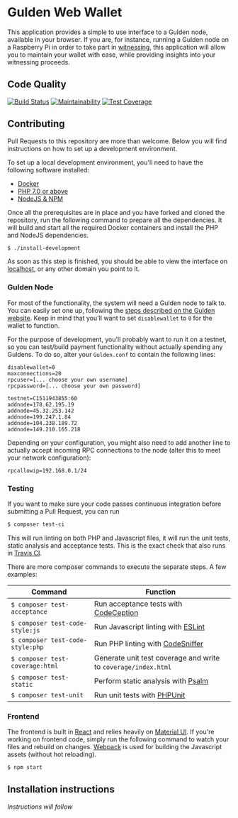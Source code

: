 # Gulden Web Wallet
This application provides a simple to use interface to a Gulden node, available in your browser. If you are, for instance, running a Gulden node on a Raspberry Pi in order to take part in [witnessing](https://gulden.com/pow2), this application will allow you to maintain your wallet with ease, while providing insights into your witnessing proceeds.

## Code Quality
[![Build Status](https://travis-ci.org/ErikBooij/nlg-web-wallet.svg?branch=master)](https://travis-ci.org/ErikBooij/nlg-web-wallet) [![Maintainability](https://api.codeclimate.com/v1/badges/92dc6479741859b55c28/maintainability)](https://codeclimate.com/github/ErikBooij/nlg-web-wallet/maintainability) [![Test Coverage](https://api.codeclimate.com/v1/badges/92dc6479741859b55c28/test_coverage)](https://codeclimate.com/github/ErikBooij/nlg-web-wallet/test_coverage)

## Contributing
Pull Requests to this repository are more than welcome. Below you will find instructions on how to set up a development environment.

To set up a local development environment, you'll need to have the following software installed:

- [Docker](https://www.docker.com/community-edition)
- [PHP 7.0 or above](http://php.net/manual/en/install.php)
- [NodeJS & NPM](https://docs.npmjs.com/getting-started/installing-node)

Once all the prerequisites are in place and you have forked and cloned the repository, run the following command to prepare all the dependencies. It will build and start all the required Docker containers and install the PHP and NodeJS dependencies.

```bash
$ ./install-development
```

As soon as this step is finished, you should be able to view the interface on [localhost](http://localhost), or any other domain you point to it.

### Gulden Node
For most of the functionality, the system will need a Gulden node to talk to. You can easily set one up, following the [steps described on the Gulden website](https://dev.gulden.com/contribute#nodes). Keep in mind that you'll want to set `disablewallet` to `0` for the wallet to function.

For the purpose of development, you'll probably want to run it on a testnet, so you can test/build payment functionality without actually spending any Guldens. To do so, alter your `Gulden.conf` to contain the following lines:

```
disablewallet=0
maxconnections=20
rpcuser=[... choose your own username]
rpcpassword=[... choose your own password]

testnet=C1511943855:60
addnode=178.62.195.19
addnode=45.32.253.142
addnode=199.247.1.84
addnode=104.238.189.72
addnode=149.210.165.218
```

Depending on your configuration, you might also need to add another line to actually accept incoming RPC connections to the node (alter this to meet your network configuration):

```
rpcallowip=192.168.0.1/24
```

### Testing
If you want to make sure your code passes continuous integration before submitting a Pull Request, you can run

```bash
$ composer test-ci
```

This will run linting on both PHP and Javascript files, it will run the unit tests, static analysis and acceptance tests. This is the exact check that also runs in [Travis CI](https://travis-ci.org/ErikBooij/nlg-web-wallet).

There are more composer commands to execute the separate steps. A few examples:

| Command                          | Function                                                                         |
| ---------------------------------|----------------------------------------------------------------------------------|
| `$ composer test-acceptance`     | Run acceptance tests with [CodeCeption](https://codeception.com/)                |
| `$ composer test-code-style:js`  | Run Javascript linting with [ESLint](https://eslint.org/)                        |
| `$ composer test-code-style:php` | Run PHP linting with [CodeSniffer](https://github.com/squizlabs/PHP_CodeSniffer) |
| `$ composer test-coverage:html`  | Generate unit test coverage and write to `coverage/index.html`                   |
| `$ composer test-static`         | Perform static analysis with [Psalm](https://github.com/vimeo/psalm)             |
| `$ composer test-unit`           | Run unit tests with [PHPUnit](https://phpunit.de/)                               |


### Frontend
The frontend is built in [React](https://reactjs.org/) and relies heavily on [Material UI](https://material-ui.com). If you're working on frontend code, simply run the following command to watch your files and rebuild on changes. [Webpack](https://webpack.js.org/) is used for building the Javascript assets (without hot reloading).

```bash
$ npm start
```

## Installation instructions
_Instructions will follow_
